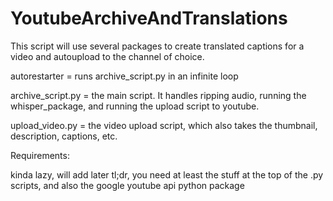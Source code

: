 # YoutubeArchiveAndTranslations
This script will use several packages to create translated captions for a video and autoupload to the channel of choice.

autorestarter = runs archive_script.py in an infinite loop

archive_script.py = the main script. It handles ripping audio, running the whisper_package, and running the upload script to youtube.

upload_video.py = the video upload script, which also takes the thumbnail, description, captions, etc.


Requirements:

kinda lazy, will add later
tl;dr, you need at least the stuff at the top of the .py scripts, and also the google youtube api python package